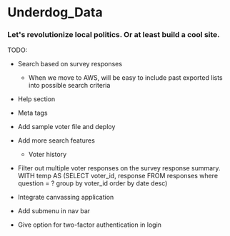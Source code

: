 # Underdog_Data

### Let's revolutionize local politics. Or at least build a cool site.

TODO:

- Search based on survey responses
    - When we move to AWS, will be easy to include past exported lists into possible search criteria

- Help section 

- Meta tags

- Add sample voter file and deploy 

- Add more search features 
    - Voter history
    
- Filter out multiple voter responses on the survey response summary.
WITH temp AS 
(SELECT voter_id, response FROM responses
where question = ?
group by voter_id
order by date desc)

- Integrate canvassing application

- Add submenu in nav bar

- Give option for two-factor authentication in login
